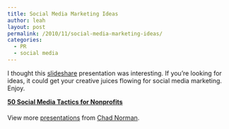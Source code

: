 ```yaml
---
title: Social Media Marketing Ideas
author: leah
layout: post
permalink: /2010/11/social-media-marketing-ideas/
categories:
  - PR
  - social media
---
```

I thought this [slideshare][1] presentation was interesting. If you&#8217;re looking for ideas, it could get your creative juices flowing for social media marketing. Enjoy.

<div id="__ss_2515602" style="width: 425px;">
  <strong style="display: block; margin: 12px 0 4px;"><a title="50 Social Media Tactics for Nonprofits" href="http://www.slideshare.net/chadnorman/50-social-media-tactics-to-help-nonprofits-meet-their-mission">50 Social Media Tactics for Nonprofits</a></strong></p> <div style="padding: 5px 0 12px;">
    View more <a href="http://www.slideshare.net/">presentations</a> from <a href="http://www.slideshare.net/chadnorman">Chad Norman</a>.
  </div>
</div>

 [1]: http://slideshare.com